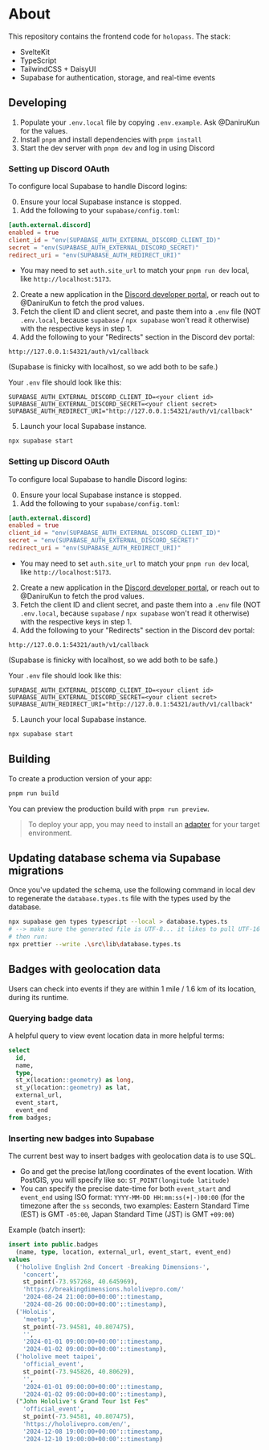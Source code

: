 # About

This repository contains the frontend code for `holopass`. The stack:

- SvelteKit
- TypeScript
- TailwindCSS + DaisyUI
- Supabase for authentication, storage, and real-time events

## Developing

1. Populate your `.env.local` file by copying `.env.example`. Ask @DaniruKun for the values.
2. Install `pnpm` and install dependencies with `pnpm install`
3. Start the dev server with `pnpm dev` and log in using Discord

### Setting up Discord OAuth

To configure local Supabase to handle Discord logins:

0. Ensure your local Supabase instance is stopped.
1. Add the following to your `supabase/config.toml`:

```toml
[auth.external.discord]
enabled = true
client_id = "env(SUPABASE_AUTH_EXTERNAL_DISCORD_CLIENT_ID)"
secret = "env(SUPABASE_AUTH_EXTERNAL_DISCORD_SECRET)"
redirect_uri = "env(SUPABASE_AUTH_REDIRECT_URI)"
```

- You may need to set `auth.site_url` to match your `pnpm run dev` local, like `http://localhost:5173`.

2. Create a new application in the [Discord developer portal](https://discord.com/developers/applications), or reach out to @DaniruKun to fetch the prod values.
3. Fetch the client ID and client secret, and paste them into a `.env` file (NOT `.env.local`, because `supabase` / `npx supabase` won't read it otherwise) with the respective keys in step 1.
4. Add the following to your "Redirects" section in the Discord dev portal:

```
http://127.0.0.1:54321/auth/v1/callback
```

(Supabase is finicky with localhost, so we add both to be safe.)

Your `.env` file should look like this:

```
SUPABASE_AUTH_EXTERNAL_DISCORD_CLIENT_ID=<your client id>
SUPABASE_AUTH_EXTERNAL_DISCORD_SECRET=<your client secret>
SUPABASE_AUTH_REDIRECT_URI="http://127.0.0.1:54321/auth/v1/callback"
```

5. Launch your local Supabase instance.

```sh
npx supabase start
```
### Setting up Discord OAuth

To configure local Supabase to handle Discord logins:

0. Ensure your local Supabase instance is stopped.
1. Add the following to your `supabase/config.toml`:

```toml
[auth.external.discord]
enabled = true
client_id = "env(SUPABASE_AUTH_EXTERNAL_DISCORD_CLIENT_ID)"
secret = "env(SUPABASE_AUTH_EXTERNAL_DISCORD_SECRET)"
redirect_uri = "env(SUPABASE_AUTH_REDIRECT_URI)"
```

- You may need to set `auth.site_url` to match your `pnpm run dev` local, like `http://localhost:5173`.

2. Create a new application in the [Discord developer portal](https://discord.com/developers/applications), or reach out to @DaniruKun to fetch the prod values.
3. Fetch the client ID and client secret, and paste them into a `.env` file (NOT `.env.local`, because `supabase` / `npx supabase` won't read it otherwise) with the respective keys in step 1.
4. Add the following to your "Redirects" section in the Discord dev portal:

```
http://127.0.0.1:54321/auth/v1/callback
```

(Supabase is finicky with localhost, so we add both to be safe.)

Your `.env` file should look like this:

```
SUPABASE_AUTH_EXTERNAL_DISCORD_CLIENT_ID=<your client id>
SUPABASE_AUTH_EXTERNAL_DISCORD_SECRET=<your client secret>
SUPABASE_AUTH_REDIRECT_URI="http://127.0.0.1:54321/auth/v1/callback"
```

5. Launch your local Supabase instance.

```sh
npx supabase start
```

## Building

To create a production version of your app:

```bash
pnpm run build
```

You can preview the production build with `pnpm run preview`.

> To deploy your app, you may need to install an [adapter](https://kit.svelte.dev/docs/adapters) for your target environment.

## Updating database schema via Supabase migrations

Once you've updated the schema, use the following command in local dev to regenerate the `database.types.ts` file with the types used by the database.

```bash
npx supabase gen types typescript --local > database.types.ts
# --> make sure the generated file is UTF-8... it likes to pull UTF-16 LE on Windows...
# then run:
npx prettier --write .\src\lib\database.types.ts
```

## Badges with geolocation data

Users can check into events if they are within 1 mile / 1.6 km of its location, during its runtime.

### Querying badge data

A helpful query to view event location data in more helpful terms:
```sql
select
  id,
  name,
  type,
  st_x(location::geometry) as long,
  st_y(location::geometry) as lat,
  external_url,
  event_start,
  event_end
from badges;
```

### Inserting new badges into Supabase

The current best way to insert badges with geolocation data is to use SQL.
- Go and get the precise lat/long coordinates of the event location. With PostGIS, you will specify like so: `ST_POINT(longitude latitude)`
- You can specify the precise date-time for both `event_start` and `event_end` using ISO format: `YYYY-MM-DD HH:mm:ss(+|-)00:00` (for the timezone after the `ss` seconds, two examples: Eastern Standard Time (EST) is GMT `-05:00`, Japan Standard Time (JST) is GMT `+09:00`)

Example (batch insert):
```sql
insert into public.badges
  (name, type, location, external_url, event_start, event_end)
values
  ('hololive English 2nd Concert -Breaking Dimensions-',
    'concert',
    st_point(-73.957268, 40.645969),
    'https://breakingdimensions.hololivepro.com/'
    '2024-08-24 21:00:00+00:00'::timestamp,
    '2024-08-26 00:00:00+00:00'::timestamp),
  ('HoloLis',
    'meetup',
    st_point(-73.94581, 40.807475),
    '',
    '2024-01-01 09:00:00+00:00'::timestamp,
    '2024-01-02 09:00:00+00:00'::timestamp),
  ('hololive meet taipei',
    'official_event',
    st_point(-73.945826, 40.80629),
    '',
    '2024-01-01 09:00:00+00:00'::timestamp,
    '2024-01-02 09:00:00+00:00'::timestamp),
  ("John Hololive's Grand Tour 1st Fes"
    'official_event',
    st_point(-73.94581, 40.807475),
    'https://hololivepro.com/en/',
    '2024-12-08 19:00:00+00:00'::timestamp,
    '2024-12-10 19:00:00+00:00'::timestamp)
```
